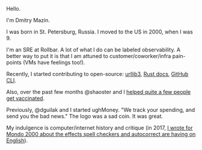 Hello.

I'm Dmitry Mazin.

I was born in St. Petersburg, Russia. I moved to the US in 2000, when I was 9.

I'm an SRE at Rollbar. A lot of what I do can be labeled observability. A better way to put it is that I am attuned to customer/coworker/infra pain-points (VMs have feelings too!).

Recently, I started contributing to open-source: [urllib3](https://github.com/urllib3/urllib3/pull/2197), [Rust docs](https://github.com/rust-lang/book/pull/2580), [GitHub CLI](https://github.com/cli/cli/pull/3374).

Also, over the past few months @shaoster and I [helped quite a few people get vaccinated](https://www.mycentraljersey.com/story/news/health/2021/03/24/how-two-software-engineers-can-help-you-secure-covid-19-vaccine/4789775001/).

Previously, @dguilak and I started ughMoney. "We track your spending, and send you the bad news." The logo was a sad coin. It was great.

My indulgence is computer/internet history and critique (in 2017, [I wrote for Mondo 2000 about the effects spell checkers and autocorrect are having on English](https://archvile.net/2017/12/12/pink-lexical-slime.html)).